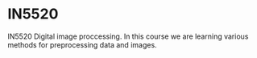 # IN5520
IN5520 Digital image proccessing. In this course we are learning various methods for preprocessing data and images.
